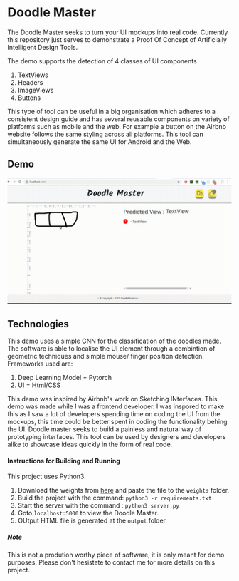 # Doodle Master

The Doodle Master seeks to turn your UI mockups into real code. Currently this repository just serves to demonstrate a Proof Of Concept of Artificially Intelligent Design Tools.

The demo supports the detection of 4 classes of UI components

1. TextViews
2. Headers
3. ImageViews
4. Buttons

This type of tool can be useful in a big organisation which adheres to a consistent design guide and has several reusable components on variety of platforms such as mobile and the web. For example a button on the Airbnb website follows the same styling across all platforms. This tool can simultaneously generate the same UI for Android and the Web.

## Demo

![alt text](/assets/new.gif)

## Technologies

This demo uses a simple CNN for the classification of the doodles made. The software is able to localise the UI element through a combintion of geometric techniques and simple mouse/ finger position detection. Frameworks used are:

1. Deep Learning Model = Pytorch
2. UI = Html/CSS


This demo was inspired by Airbnb's work on Sketching INterfaces. This demo was made while I was a frontend developer. I was inspored to make this as I saw a lot of developers spending time on coding the UI from the mockups, this time could be better spent in coding the functionality behing the UI. Doodle master  seeks to build a painless and natural way of prototyping interfaces. This tool can be used by designers and developers alike to showcase ideas quickly in the form of real code.

#### Instructions for Building and Running

This project uses Python3.

1. Download the weights from [here](https://drive.google.com/open?id=1dgz1DbeXFxGYc-KmKE4RcFdmf793-lK-) and paste the file to the ```weights``` folder.
2. Build the project with the command: ```python3 -r requirements.txt```
3. Start the server with the command : ```python3 server.py```
4. Goto ```localhost:5000``` to view the Doodle Master.
5. OUtput HTML file is generated at the ```output``` folder

##### Note

This is not a prodution worthy piece of software, it is only meant for demo purposes. Please don't hesistate to contact me for more details on this project.